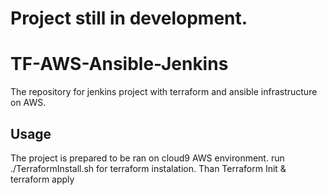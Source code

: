 # Project still in development. 

# TF-AWS-Ansible-Jenkins
The repository for jenkins project with terraform and ansible infrastructure on AWS.


## Usage
The project is prepared to be ran on cloud9 AWS environment. run ./TerraformInstall.sh for terraform instalation. Than Terraform Init & terraform apply